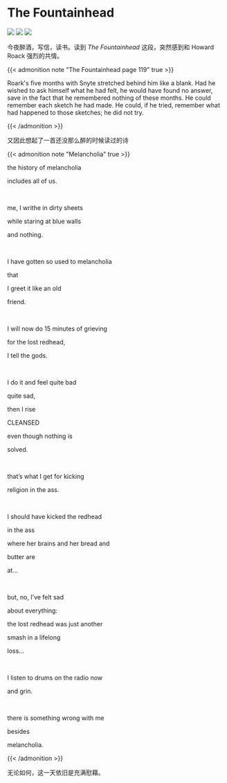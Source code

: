 # The Fountainhead


<!--more-->

<p><img src="https://img.shields.io/badge/version-Penguin%202007-ff69b4?style=flat" > <img src="https://img.shields.io/badge/Words-00-yellow?style=flat" >  <img src="https://img.shields.io/badge/00%20minutes-lightgray?style=flat" ></p>

今夜醉酒，写信，读书。读到 *The Fountainhead* 这段，突然感到和 Howard Roack 强烈的共情。

{{< admonition note "The Fountainhead page 119" true >}}

Roark's five months with Snyte stretched behind him like a blank. Had he wished to ask himself what
he had felt, he would have found no answer, save in the fact that he remembered nothing of these months.
He could remember each sketch he had made. He could, if he tried, remember what had happened to
those sketches; he did not try.

{{< /admonition >}}

又因此想起了一首还没那么醉的时候读过的诗

{{< admonition note "Melancholia" true >}}

the history of melancholia

includes all of us.

<br>


me, I writhe in dirty sheets

while staring at blue walls

and nothing.

<br>


I have gotten so used to melancholia

that

I greet it like an old

friend.

<br>


I will now do 15 minutes of grieving

for the lost redhead,

I tell the gods.

<br>


I do it and feel quite bad

quite sad,

then I rise

CLEANSED

even though nothing is

solved.

<br>


that’s what I get for kicking

religion in the ass.

<br>


I should have kicked the redhead

in the ass

where her brains and her bread and

butter are

at…

<br>


but, no, I’ve felt sad

about everything:

the lost redhead was just another

smash in a lifelong

loss…

<br>


I listen to drums on the radio now

and grin.

<br>


there is something wrong with me

besides

melancholia.

{{< /admonition >}}

无论如何，这一天依旧是充满慰藉。

